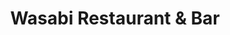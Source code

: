 ---
layout: place
title: "Wasabi Restaurant & Bar"
permalink: /new-york/saratoga-springs/wasabi-restaurant-bar.html
stateAbbr: NY
stateName: New York
cityName: Saratoga Springs
seo:
  name: "Wasabi Restaurant & Bar"
  type: Restaurant
  links: https://www.wasabisaratogany.com/
description: "Light-filled, modern chain branch serving up bento boxes, sushi and hot Japanese dishes. Wasabi Restaurant & Bar serves delicious sushi in Saratoga Springs, New York. Try fresh Japanese dishes for a great dining experience. Available for takeout, delivery, lunch, and dinner."
place_id: ChIJvSBPCvo53okREIzRwDWS8ok
photos:
  - name: >-
      places/ChIJvSBPCvo53okREIzRwDWS8ok/photos/AeeoHcJ8_S17fnk2WYn0rokXk8pC13JuiEyl0iJEXQi8tLrqHlvdqbNfngQBP-R05WPgNtd8wowu7g283FAs4F15rG3rlITRxAHeCdhbnWDFMrtMrYCzVJk5qoSMOsXUgZLzOIHGEoLZnGn6khn3NYaEy2oBA4AE9JMP7CM5XvjQM_v2B3O3Zq_h0CV1HyuK05RTKawRcJhgqYoR3_5KKcqv9NbuE_If7PHZ9ZFBP1O0pduAM3p8UBATAyjHREAKGZUStpMJNVw7SxqjsZgFIrCJjtZlmAYGQJc4X_rgPUI6nZGh0g
    widthPx: 4800
    heightPx: 3200
    authorAttributions:
      - displayName: Wasabi Restaurant & Bar
        uri: https://maps.google.com/maps/contrib/108950598935685560512
        photoUri: >-
          https://lh3.googleusercontent.com/a-/ALV-UjXtDdwk1et2yZpuSuKeE0_YWj2VhTQ0wVh3nFT3nRyK7ONiVIBS=s100-p-k-no-mo
    flagContentUri: >-
      https://www.google.com/local/imagery/report/?cb_client=maps_api_places.places_api&image_key=!1e10!2sAF1QipPwBx1WnvqCnmY8VaoBYBSkghV2b79KBBpPT307&hl=en-US
    googleMapsUri: >-
      https://www.google.com/maps/place//data=!3m4!1e2!3m2!1sAF1QipPwBx1WnvqCnmY8VaoBYBSkghV2b79KBBpPT307!2e10!4m2!3m1!1s0x89de39fa0a4f20bd:0x89f29235c0d18c10
  - name: >-
      places/ChIJvSBPCvo53okREIzRwDWS8ok/photos/AeeoHcJakUEL-h_QeuUxrKPZA22ZGFUIRLcXQpf8asMUvkkHmyk4OWmLg7HA_GVMqLRVxL7bCyBCcQQgOT2ueASdz2vnYID6-1vT88K9vtfHi6IaQQiS2g-mYzzCSX_DybW9_Y-H7v3uNQIUzEsx1e7YmG2PUdpl9oxH0aAJhCqoy-za7b5y4eI_JndrQC63gacrxIwsONscy9ZwelGoodQbCeyRfSnY-M1OqkGAKfAV3fFQbZ_ba3yreAY0J3LrRnB4HMpjF4Pnfp_ua3vQAyU99MIxqiespME98NC1imoBSbvrHw
    widthPx: 4800
    heightPx: 3200
    authorAttributions:
      - displayName: Wasabi Restaurant & Bar
        uri: https://maps.google.com/maps/contrib/108950598935685560512
        photoUri: >-
          https://lh3.googleusercontent.com/a-/ALV-UjXtDdwk1et2yZpuSuKeE0_YWj2VhTQ0wVh3nFT3nRyK7ONiVIBS=s100-p-k-no-mo
    flagContentUri: >-
      https://www.google.com/local/imagery/report/?cb_client=maps_api_places.places_api&image_key=!1e10!2sAF1QipNve7jeqFr9LCNqx7SFfmzFWnIg47czyGNYwx0S&hl=en-US
    googleMapsUri: >-
      https://www.google.com/maps/place//data=!3m4!1e2!3m2!1sAF1QipNve7jeqFr9LCNqx7SFfmzFWnIg47czyGNYwx0S!2e10!4m2!3m1!1s0x89de39fa0a4f20bd:0x89f29235c0d18c10
  - name: >-
      places/ChIJvSBPCvo53okREIzRwDWS8ok/photos/AeeoHcLqXctpwXuN_NlEGCK5McJpke2IjlvEsmTZtJYlPbTimNVJ-kh3sqU2HdunSSoPF6FWb9iiH7XEqLOladCl9KWOOivb3DAvVIqBo2QxQtem-Bf-su_sOqC6NOZ-OpMEqC7qXHszIt6OD_Q5O0ZL6nzoMqLNfxCw2-BED6k7grRGQYCmbwvVDaufk75N-SrzU5AFHHpUb3LUDD4tGE4qui--ddbkHf_BmpY5pUy8A28n-gbfOdcKnq1_dN6oBZzid0LX6KllK_wE8D-Wr9n9cTKJAHBEIz_xirrtw7yYYaUuxA
    widthPx: 4800
    heightPx: 3200
    authorAttributions:
      - displayName: Wasabi Restaurant & Bar
        uri: https://maps.google.com/maps/contrib/108950598935685560512
        photoUri: >-
          https://lh3.googleusercontent.com/a-/ALV-UjXtDdwk1et2yZpuSuKeE0_YWj2VhTQ0wVh3nFT3nRyK7ONiVIBS=s100-p-k-no-mo
    flagContentUri: >-
      https://www.google.com/local/imagery/report/?cb_client=maps_api_places.places_api&image_key=!1e10!2sAF1QipMXS1QWrC-varc5smrQWVzmgtmwwLyWx8fiZznm&hl=en-US
    googleMapsUri: >-
      https://www.google.com/maps/place//data=!3m4!1e2!3m2!1sAF1QipMXS1QWrC-varc5smrQWVzmgtmwwLyWx8fiZznm!2e10!4m2!3m1!1s0x89de39fa0a4f20bd:0x89f29235c0d18c10
  - name: >-
      places/ChIJvSBPCvo53okREIzRwDWS8ok/photos/AeeoHcLqVxEGvs2WUbIZT1SpZOhs4Hofi4CqDSV1beKY_ENna6l8GduTbhI6i2j0d9Gzr-WP-qFfB9ff_wfj9c4O1mcJDJJ3NSGRRUCnD2cuJc5BCdBZES9PKVR596ipZokMHP26o63vnz0MKKvzo-S5GJe0NH00VhOJkGixXJlP7IJFD2aEt85fD94q0lLuCEaxp-w8el_8Gf2BZdA9fZyn71UwJsDpGAOdnf50oiS8NNrIRD6c4gvqvLsihr19ewfoSHnJKKj08SUQsHFQrsRQr-CZkZ6Q4tqF8kFHiFhRJ2LQva_LZpGYNvNoBjeFuJSgkkedZnxwMxmhTLwZO8cZQc06KuD1TxIEnUD4v8faWXz-epAY_x35NGwoLqrEe0Z34ryessqL0Cb0DHZlSkthiZF6ggx44F7YkNuMgUqw3nKZiSlJ
    widthPx: 4000
    heightPx: 3000
    authorAttributions:
      - displayName: Nick Gorski
        uri: https://maps.google.com/maps/contrib/104766171792931000167
        photoUri: >-
          https://lh3.googleusercontent.com/a/ACg8ocI4VJyPcCwbR-i9toVt-3EMje6kLW0wWD0q04YxYrNV40oIAOOm=s100-p-k-no-mo
    flagContentUri: >-
      https://www.google.com/local/imagery/report/?cb_client=maps_api_places.places_api&image_key=!1e10!2sCIHM0ogKEICAgIDTqOat-wE&hl=en-US
    googleMapsUri: >-
      https://www.google.com/maps/place//data=!3m4!1e2!3m2!1sCIHM0ogKEICAgIDTqOat-wE!2e10!4m2!3m1!1s0x89de39fa0a4f20bd:0x89f29235c0d18c10
  - name: >-
      places/ChIJvSBPCvo53okREIzRwDWS8ok/photos/AeeoHcILmh0VM0tREgoSz_OtkBF3ZCKWe_1kcnr8C_Jckn117jltiACQkqecgiuvL3vRxj2oJf-aBt1BtlfMcy_frIe93tqJ1yNUVDjmN9eKUW9Qo-uocSeSkwuTMgSSh_pvlPL5leyhO2udyGE_7Vb-MY9HqKFAFcpY11AOfL4stXO8sboT5j0mkB6JXiOxedlVsHM-Qc25qf3_bXcOqHCAWm9GIBojDSPc2i0H6uMPYXE7w42lJki8u6EJCrZFovpg3cXajiUf9S4IuXapFmF-sqZlqrYbG6Wa2a9fRo9kWJg8LSMQA8D56aBFDUlRS9W2AWMC8-cFDcX1jJfK94NhVlc5jkdPnvFrsnB6VjZU0lnrHPLz2WWVV_caNOPvcoyQQl82CbJ1zhN7kh9D3ALFvwupCotW-3TbLBfgkujRiYoJa7tZ
    widthPx: 3024
    heightPx: 4032
    authorAttributions:
      - displayName: Adam Sebastian
        uri: https://maps.google.com/maps/contrib/111065897410311763385
        photoUri: >-
          https://lh3.googleusercontent.com/a/ACg8ocJ3O-Hp5n8aBxDWUB7Ak8301lGwIWaFkOdxVMkE1m3gv3e8sw=s100-p-k-no-mo
    flagContentUri: >-
      https://www.google.com/local/imagery/report/?cb_client=maps_api_places.places_api&image_key=!1e10!2sCIHM0ogKEICAgIDLneLI2wE&hl=en-US
    googleMapsUri: >-
      https://www.google.com/maps/place//data=!3m4!1e2!3m2!1sCIHM0ogKEICAgIDLneLI2wE!2e10!4m2!3m1!1s0x89de39fa0a4f20bd:0x89f29235c0d18c10
  - name: >-
      places/ChIJvSBPCvo53okREIzRwDWS8ok/photos/AeeoHcKlcZE7LwDmtyLXx6h2jkJCKE8j7z7sOJjhF0W-y9OyPNkEPGDOQxA8EnRhXxaKbaLYWivJ-n5BXJAQGa0fkpxIBqOy40EGZVW-akji4QW2nwGbbm76GIS8ifEGpyfDMwCbtTiuRpqwovuXJK43lEgVjYyXXOwrssteCzzt2AFHtbY5OzwWp2gnVxo3tbbeIii9ep2conuUcsTHlrRRoCK20CeoxkIfMirMPO4IDAuomUhSwHlC8UI1w5M-ZUMCxVS-OCZisIEG1fvFy7rENCNprASECHFL_btYf3onyDTk1cfOEQTwA-f3gi6V87ERZFsGZhjmMAUKMX0LmXJJ7PPK8ZMuQn11d6R2wFYDBjTqwFhElHthDUJlL1ItM1o5e162XDdVIM9SfXIVa9TgYUbMgvr1WVSowfQKryccWPkrHI4U
    widthPx: 4096
    heightPx: 3072
    authorAttributions:
      - displayName: Richard Darrell
        uri: https://maps.google.com/maps/contrib/117419957618894543054
        photoUri: >-
          https://lh3.googleusercontent.com/a-/ALV-UjV8TjfE-k1dk4PXYSa6hK27j8lAxmRVRx7fB1lJKVpNH-LKuLSr=s100-p-k-no-mo
    flagContentUri: >-
      https://www.google.com/local/imagery/report/?cb_client=maps_api_places.places_api&image_key=!1e10!2sCIHM0ogKEICAgMCgrf_RhQE&hl=en-US
    googleMapsUri: >-
      https://www.google.com/maps/place//data=!3m4!1e2!3m2!1sCIHM0ogKEICAgMCgrf_RhQE!2e10!4m2!3m1!1s0x89de39fa0a4f20bd:0x89f29235c0d18c10
  - name: >-
      places/ChIJvSBPCvo53okREIzRwDWS8ok/photos/AeeoHcLZINJQo987lGqGnYeH3o13oL3evzPFcx_REqkBbiDvjgjQCaLfIf22J5gnbaEPyg9TRu6wYqqu-VYL-at4LlHctCv0iHmwAceyz8QzmqCuiBoLUA18iWlgR6vId2UGbidp793_p6N2LArC_hBJpQxRNXLi9o6nPMgpMsF8vUnhbP_p4fgov9d2NOYpGDgo-wCCxqTPBT_2XaewnOOEtus9gTDfozDMObXrzRSn2Wni9_gpDSzsAyR2bT_3K2DOlp1kNQu0uJirgamu960HYSOvLIq3Nm1uSaEpVHWjbQEw0SnqqFaXBy4mrriyKRk-wuvybt8NkFOvieCQgtcC48bOrNgXy4zfZXhyi6wZCUjwp9LsIj_ebyZWJ_0478Qo8nbBeapMcfFf1r2QqxepgM4LjSI1VsVXVvFuqIGRawt_Vw_g
    widthPx: 4080
    heightPx: 3060
    authorAttributions:
      - displayName: Lucas ルーカス
        uri: https://maps.google.com/maps/contrib/104206812495534437655
        photoUri: >-
          https://lh3.googleusercontent.com/a-/ALV-UjWoXUefXl04s4b5TDe4-yuD637BQ8TmGNvfcDJzLlb8FE3-K4T7=s100-p-k-no-mo
    flagContentUri: >-
      https://www.google.com/local/imagery/report/?cb_client=maps_api_places.places_api&image_key=!1e10!2sCIHM0ogKEICAgIC3pIa9-QE&hl=en-US
    googleMapsUri: >-
      https://www.google.com/maps/place//data=!3m4!1e2!3m2!1sCIHM0ogKEICAgIC3pIa9-QE!2e10!4m2!3m1!1s0x89de39fa0a4f20bd:0x89f29235c0d18c10
  - name: >-
      places/ChIJvSBPCvo53okREIzRwDWS8ok/photos/AeeoHcIW6gPhICCUyfPcdot6XPHB7Z8JN2o70WVFRlYHgEOdkZUFKetuKFJWvMJ60T2jcwYrt8X-krK-f3Rz92VGuZzWQEgjNIjSHtd5pqCwfUxMbUJCAzGXsk7_7trPi8JzjsaXJvqnvkZiKW_oClKTGCYw0IbdJoPxz-N-BqxEeAhV0BhJMT06ehRtnpySxXNpao9yVcuFYW3Zz5NxgFz5l2kDOCjH87QTvyfPJXq2FHeXmdouQ-axpCT2ahcBg3l_aZRQzXq3NNI79tyNMxXg6rrd-fwq6CZg-MYhbxAEcci3zhyoRSq_c7d1KGNhVK3Oh-iOeCAreORlZfKKozoxKVkAS5Sos_393Tg6kGk3HGR5tApctyOEzfM0LIl7esdtGzy33FZg7ZMWEBh_LVaYfTqZgk9uMLvaH0LtbHqHg23TwDMq
    widthPx: 4096
    heightPx: 3072
    authorAttributions:
      - displayName: Richard Darrell
        uri: https://maps.google.com/maps/contrib/117419957618894543054
        photoUri: >-
          https://lh3.googleusercontent.com/a-/ALV-UjV8TjfE-k1dk4PXYSa6hK27j8lAxmRVRx7fB1lJKVpNH-LKuLSr=s100-p-k-no-mo
    flagContentUri: >-
      https://www.google.com/local/imagery/report/?cb_client=maps_api_places.places_api&image_key=!1e10!2sCIHM0ogKEICAgMCgrf_RxQE&hl=en-US
    googleMapsUri: >-
      https://www.google.com/maps/place//data=!3m4!1e2!3m2!1sCIHM0ogKEICAgMCgrf_RxQE!2e10!4m2!3m1!1s0x89de39fa0a4f20bd:0x89f29235c0d18c10
  - name: >-
      places/ChIJvSBPCvo53okREIzRwDWS8ok/photos/AeeoHcKHaxcbB1z8QEVV5hj8369P8aH2lreY4bzzb-WQn3Ps4ocoM3s1l-yhn4d_oeC5LyEGZZ-KPnYG2KHYj-b5W_RpYliSCQ3SDePNjnPeUaJjyumMnAgBfURI1OAxeumEMfFZXFwn59WOZlc-P9br4Ovz8VjOwPfjitzCU3zCMAGyZ7_JdVGol6t17nQiJ7lXkTsVtGAl8dhTlMf2-EgcEiOstcfxbbxQBlzDKlyx3CSf3C4_qrdZ2AEQquyc4SZY-nxLIB2_Xe2zDxJX4S9BoMQv7sUuMUA-A6kDwf1ItHHolsAvN6Eez4ue39FIjibgf7c2l0W2Uc52LNC9IzBONVMn6ike-HNt6xJWc3RLgMWXDv22_pzXbooHNvL5vicdJj-wwqT_3T7ccM7n-7mmIitRW49gzMbFYCdAMKLXpQba6Q
    widthPx: 4000
    heightPx: 3000
    authorAttributions:
      - displayName: Lorenzo
        uri: https://maps.google.com/maps/contrib/107082040275521790187
        photoUri: >-
          https://lh3.googleusercontent.com/a-/ALV-UjW9K-ElZvc8hdZfv3z5KnlrRt_8ZRXGBpyk1EwVI6c-kIa0Qgoo=s100-p-k-no-mo
    flagContentUri: >-
      https://www.google.com/local/imagery/report/?cb_client=maps_api_places.places_api&image_key=!1e10!2sCIHM0ogKEICAgIDRtIHDUQ&hl=en-US
    googleMapsUri: >-
      https://www.google.com/maps/place//data=!3m4!1e2!3m2!1sCIHM0ogKEICAgIDRtIHDUQ!2e10!4m2!3m1!1s0x89de39fa0a4f20bd:0x89f29235c0d18c10
  - name: >-
      places/ChIJvSBPCvo53okREIzRwDWS8ok/photos/AeeoHcLhHSVQwQePLHlRmnSfUz1ITHhRDt02pdSIObJssD59PDP67YJXSPZuT0yp7rTe7wsdzw-JXXj8ykwcXg5zOHDvid0UGUaTA0yIbr8spqbbw5yfCqZ1Z6i_AiSMDGwcLnJZmc0WCSyEJaYRtg5JBeFqmTwO1wY9dvRLqUNa7tJNUHskuT_WwT5hMR2vPUcJf8ydsWWrTaARBNi3jvhArJq1b6YpiRMPq9hSS0rb9mnm05knbDFkrGUPMUxAlC8a2mGBPY3Cw8okDeLvPn3GBuSdImzjVC06D1RQI24wQ1yKLKKNfU8mkWela5VfDgbDVFw1mprKX8trvuEv_JnnJjRMXvN0z4QQrrd3e6DJo6igsY8VAMAD2_EEqV-87JKwh9kUl0r-P3g0KIFcZhJx102iE_KfM0JpfaUZKhYE9RykTQ
    widthPx: 3024
    heightPx: 4032
    authorAttributions:
      - displayName: Hoosieronthemove
        uri: https://maps.google.com/maps/contrib/106489294295902408555
        photoUri: >-
          https://lh3.googleusercontent.com/a-/ALV-UjUMQ9NlWmA1CYTxSCh8S0S5rpSs_NEY73mWYQIsTMrQzazUOck=s100-p-k-no-mo
    flagContentUri: >-
      https://www.google.com/local/imagery/report/?cb_client=maps_api_places.places_api&image_key=!1e10!2sCIHM0ogKEICAgIDTu5_GFg&hl=en-US
    googleMapsUri: >-
      https://www.google.com/maps/place//data=!3m4!1e2!3m2!1sCIHM0ogKEICAgIDTu5_GFg!2e10!4m2!3m1!1s0x89de39fa0a4f20bd:0x89f29235c0d18c10
address: 63 Putnam St, Saratoga Springs, NY 12866, USA
street: 63 Putnam St
city: Saratoga Springs
state: NY
zip: '12866'
country: USA
neighborhood: null
latitude: '43.081571'
longitude: '-73.784334'
accessibility_options:
  wheelchairAccessibleParking: false
  wheelchairAccessibleEntrance: true
  wheelchairAccessibleRestroom: true
  wheelchairAccessibleSeating: true
business_status: OPERATIONAL
name: Wasabi Restaurant & Bar
google_maps_links:
  directionsUri: >-
    https://www.google.com/maps/dir//''/data=!4m7!4m6!1m1!4e2!1m2!1m1!1s0x89de39fa0a4f20bd:0x89f29235c0d18c10!3e0
  placeUri: https://maps.google.com/?cid=9940168087125986320
  writeAReviewUri: >-
    https://www.google.com/maps/place//data=!4m3!3m2!1s0x89de39fa0a4f20bd:0x89f29235c0d18c10!12e1
  reviewsUri: >-
    https://www.google.com/maps/place//data=!4m4!3m3!1s0x89de39fa0a4f20bd:0x89f29235c0d18c10!9m1!1b1
  photosUri: >-
    https://www.google.com/maps/place//data=!4m3!3m2!1s0x89de39fa0a4f20bd:0x89f29235c0d18c10!10e5
primary_type: Japanese Restaurant
opening_hours:
  regular: null
  current: null
secondary_opening_hours:
  regular:
    weekdayDescriptions: null
    type: null
  current:
    weekdayDescriptions: null
    type: null
phone: (518) 450-1092
price_level: PRICE_LEVEL_MODERATE
price_range: $20 &ndash; $30
rating: '4.6'
rating_count: 931
website: https://www.wasabisaratogany.com/
reviews:
  - name: >-
      places/ChIJvSBPCvo53okREIzRwDWS8ok/reviews/ChdDSUhNMG9nS0VJQ0FnTURnOHF1NDlnRRAB
    relativePublishTimeDescription: a month ago
    rating: 5
    text:
      text: >-
        Impressive sushi in Saratoga Springs. I was skeptical about the quality
        of an all you can eat sushi place, but it was quite good!

        My friends got the all you can eat option, while I got a special role.
        We all enjoyed our food quite a bit, and the restaurant is updated
        inside.

        I plan to be back.
      languageCode: en
    originalText:
      text: >-
        Impressive sushi in Saratoga Springs. I was skeptical about the quality
        of an all you can eat sushi place, but it was quite good!

        My friends got the all you can eat option, while I got a special role.
        We all enjoyed our food quite a bit, and the restaurant is updated
        inside.

        I plan to be back.
      languageCode: en
    authorAttribution:
      displayName: Ben Rich
      uri: https://www.google.com/maps/contrib/104692698131500910957/reviews
      photoUri: >-
        https://lh3.googleusercontent.com/a-/ALV-UjUexaB4Q1GRYhyMaCh7L6JSpI_HdjTxo8HA9B4ihKqOqjgLMWwM_w=s128-c0x00000000-cc-rp-mo-ba6
    publishTime: '2025-02-23T22:04:48.908386Z'
    flagContentUri: >-
      https://www.google.com/local/review/rap/report?postId=ChdDSUhNMG9nS0VJQ0FnTURnOHF1NDlnRRAB&d=17924085&t=1
    googleMapsUri: >-
      https://www.google.com/maps/reviews/data=!4m6!14m5!1m4!2m3!1sChdDSUhNMG9nS0VJQ0FnTURnOHF1NDlnRRAB!2m1!1s0x89de39fa0a4f20bd:0x89f29235c0d18c10
  - name: >-
      places/ChIJvSBPCvo53okREIzRwDWS8ok/reviews/ChZDSUhNMG9nS0VJQ0FnTUNncmZfUmVREAE
    relativePublishTimeDescription: a month ago
    rating: 5
    text:
      text: >-
        Great experience. Presentation of various sushi rolls very classy.  Fast
        and full of taste. Some nice unique rolls. Well done Wasabi!!
      languageCode: en
    originalText:
      text: >-
        Great experience. Presentation of various sushi rolls very classy.  Fast
        and full of taste. Some nice unique rolls. Well done Wasabi!!
      languageCode: en
    authorAttribution:
      displayName: Richard Darrell
      uri: https://www.google.com/maps/contrib/117419957618894543054/reviews
      photoUri: >-
        https://lh3.googleusercontent.com/a-/ALV-UjV8TjfE-k1dk4PXYSa6hK27j8lAxmRVRx7fB1lJKVpNH-LKuLSr=s128-c0x00000000-cc-rp-mo-ba4
    publishTime: '2025-02-19T23:39:38.187474Z'
    flagContentUri: >-
      https://www.google.com/local/review/rap/report?postId=ChZDSUhNMG9nS0VJQ0FnTUNncmZfUmVREAE&d=17924085&t=1
    googleMapsUri: >-
      https://www.google.com/maps/reviews/data=!4m6!14m5!1m4!2m3!1sChZDSUhNMG9nS0VJQ0FnTUNncmZfUmVREAE!2m1!1s0x89de39fa0a4f20bd:0x89f29235c0d18c10
  - name: >-
      places/ChIJvSBPCvo53okREIzRwDWS8ok/reviews/ChdDSUhNMG9nS0VJQ0FnTURJdUpuajFnRRAB
    relativePublishTimeDescription: in the last week
    rating: 1
    text:
      text: >-
        I ordered a specialty roll. The Tobiko was one of the ingredients to the
        15$ roll… it came with (I counted) 6 eggs. When asking where it was she
        pointed it out like “Ummmm… it’s right here” 😆


        Unbelievable. So I swear it was like a plan, what happened next. They
        returned with literally a bowl of tobiko and dumped it on my roll, and I
        mean, a BOWL of it. Super odd-

        The fish tasted an off taste like it wasn’t fresh. And the way the roll
        was cut you would have needed a knife and fork. I’ve never seen sushi
        with such a small band of seaweed and a puck two times the size of what
        normally would come out of a sushi kitchen. (I should have documented
        ALL of this.) This was the first time I’ve discarded fish from any sushi
        restaurant in my life. And also the first time I’ve been in a
        bar/restaurant and not had any NA beer options.

        Reading the menu it also is 90% spicy rolls and a couple of rolls that
        are ‘beginner rolls’. So I did not have much of any options to choose
        from.

        Hoping to find a way better sushi restaurant in the area. Haven’t quite
        found one yet, and this definitely doesn’t hold a flame to any I’ve ever
        been to. 😕

        The napkins are nice, though.
      languageCode: en
    originalText:
      text: >-
        I ordered a specialty roll. The Tobiko was one of the ingredients to the
        15$ roll… it came with (I counted) 6 eggs. When asking where it was she
        pointed it out like “Ummmm… it’s right here” 😆


        Unbelievable. So I swear it was like a plan, what happened next. They
        returned with literally a bowl of tobiko and dumped it on my roll, and I
        mean, a BOWL of it. Super odd-

        The fish tasted an off taste like it wasn’t fresh. And the way the roll
        was cut you would have needed a knife and fork. I’ve never seen sushi
        with such a small band of seaweed and a puck two times the size of what
        normally would come out of a sushi kitchen. (I should have documented
        ALL of this.) This was the first time I’ve discarded fish from any sushi
        restaurant in my life. And also the first time I’ve been in a
        bar/restaurant and not had any NA beer options.

        Reading the menu it also is 90% spicy rolls and a couple of rolls that
        are ‘beginner rolls’. So I did not have much of any options to choose
        from.

        Hoping to find a way better sushi restaurant in the area. Haven’t quite
        found one yet, and this definitely doesn’t hold a flame to any I’ve ever
        been to. 😕

        The napkins are nice, though.
      languageCode: en
    authorAttribution:
      displayName: Jennifer Smith
      uri: https://www.google.com/maps/contrib/100900578526543616209/reviews
      photoUri: >-
        https://lh3.googleusercontent.com/a-/ALV-UjWxKl1UI5Hnqb8pBTy-JM4_wZSOU_8KcetsOU4U5Yv_A2FatTo=s128-c0x00000000-cc-rp-mo-ba5
    publishTime: '2025-04-06T23:55:33.490730Z'
    flagContentUri: >-
      https://www.google.com/local/review/rap/report?postId=ChdDSUhNMG9nS0VJQ0FnTURJdUpuajFnRRAB&d=17924085&t=1
    googleMapsUri: >-
      https://www.google.com/maps/reviews/data=!4m6!14m5!1m4!2m3!1sChdDSUhNMG9nS0VJQ0FnTURJdUpuajFnRRAB!2m1!1s0x89de39fa0a4f20bd:0x89f29235c0d18c10
  - name: >-
      places/ChIJvSBPCvo53okREIzRwDWS8ok/reviews/ChZDSUhNMG9nS0VJQ0FnTUNndGZTemVREAE
    relativePublishTimeDescription: a month ago
    rating: 5
    text:
      text: >-
        Back for Valentine's Day. It's really our favorite. Just keep things
        coming in small portions as long as you like. I can say of the 25-30
        things I've had there, I only had one subpar dish. The sushi is great
        and so are the non-sushi items. I'm still shocked after three visits how
        reasonably priced it is in this day and age.
      languageCode: en
    originalText:
      text: >-
        Back for Valentine's Day. It's really our favorite. Just keep things
        coming in small portions as long as you like. I can say of the 25-30
        things I've had there, I only had one subpar dish. The sushi is great
        and so are the non-sushi items. I'm still shocked after three visits how
        reasonably priced it is in this day and age.
      languageCode: en
    authorAttribution:
      displayName: Ryan Opp
      uri: https://www.google.com/maps/contrib/112529528201883935299/reviews
      photoUri: >-
        https://lh3.googleusercontent.com/a/ACg8ocKkMj5zSxr5z4Aj9Pzh1BwoWUYZ9kOFBxidg31Z899gaH914Q=s128-c0x00000000-cc-rp-mo
    publishTime: '2025-02-19T15:37:24.321875Z'
    flagContentUri: >-
      https://www.google.com/local/review/rap/report?postId=ChZDSUhNMG9nS0VJQ0FnTUNndGZTemVREAE&d=17924085&t=1
    googleMapsUri: >-
      https://www.google.com/maps/reviews/data=!4m6!14m5!1m4!2m3!1sChZDSUhNMG9nS0VJQ0FnTUNndGZTemVREAE!2m1!1s0x89de39fa0a4f20bd:0x89f29235c0d18c10
  - name: >-
      places/ChIJvSBPCvo53okREIzRwDWS8ok/reviews/ChZDSUhNMG9nS0VJQ0FnSUQ3cHRIaWVnEAE
    relativePublishTimeDescription: 7 months ago
    rating: 4
    text:
      text: >-
        All you can eat sushi spot, so much to choose from. Mark off what you'd
        like on their dry erase menus and stuff starts coming out within 5
        minutes. Quick service, huge venue. Might need a reservation on
        occasion. Drinks not that strong at all though, you're better off
        ordering beer or straight liquor. Go hungry.
      languageCode: en
    originalText:
      text: >-
        All you can eat sushi spot, so much to choose from. Mark off what you'd
        like on their dry erase menus and stuff starts coming out within 5
        minutes. Quick service, huge venue. Might need a reservation on
        occasion. Drinks not that strong at all though, you're better off
        ordering beer or straight liquor. Go hungry.
      languageCode: en
    authorAttribution:
      displayName: Jamie G
      uri: https://www.google.com/maps/contrib/105495046051654056528/reviews
      photoUri: >-
        https://lh3.googleusercontent.com/a-/ALV-UjUG8m_SaVdaFf7_xoAFbHQdlcAhinJc9DDIjdmR1PcRaHBsDoMmUg=s128-c0x00000000-cc-rp-mo-ba5
    publishTime: '2024-09-09T22:26:47.419864Z'
    flagContentUri: >-
      https://www.google.com/local/review/rap/report?postId=ChZDSUhNMG9nS0VJQ0FnSUQ3cHRIaWVnEAE&d=17924085&t=1
    googleMapsUri: >-
      https://www.google.com/maps/reviews/data=!4m6!14m5!1m4!2m3!1sChZDSUhNMG9nS0VJQ0FnSUQ3cHRIaWVnEAE!2m1!1s0x89de39fa0a4f20bd:0x89f29235c0d18c10
parking_options:
  freeParkingLot: true
  paidParkingLot: true
  freeStreetParking: true
  paidStreetParking: true
  valetParking: false
  freeGarageParking: false
  paidGarageParking: false
payment_options:
  acceptsCreditCards: true
  acceptsDebitCards: true
  acceptsCashOnly: false
  acceptsNfc: true
allow_dogs: null
curbside_pickup: false
delivery: true
dine_in: true
good_for_children: true
good_for_groups: true
good_for_sports: false
live_music: false
menu_for_children: false
outdoor_seating: true
reservable: true
restroom: true
serves_beer: true
serves_breakfast: false
serves_brunch: false
serves_cocktails: true
serves_coffee: false
serves_dinner: true
serves_dessert: true
serves_lunch: true
serves_vegetarian_food: true
serves_wine: true
takeout: true
summary: >-
  Light-filled, modern chain branch serving up bento boxes, sushi and hot
  Japanese dishes.

---